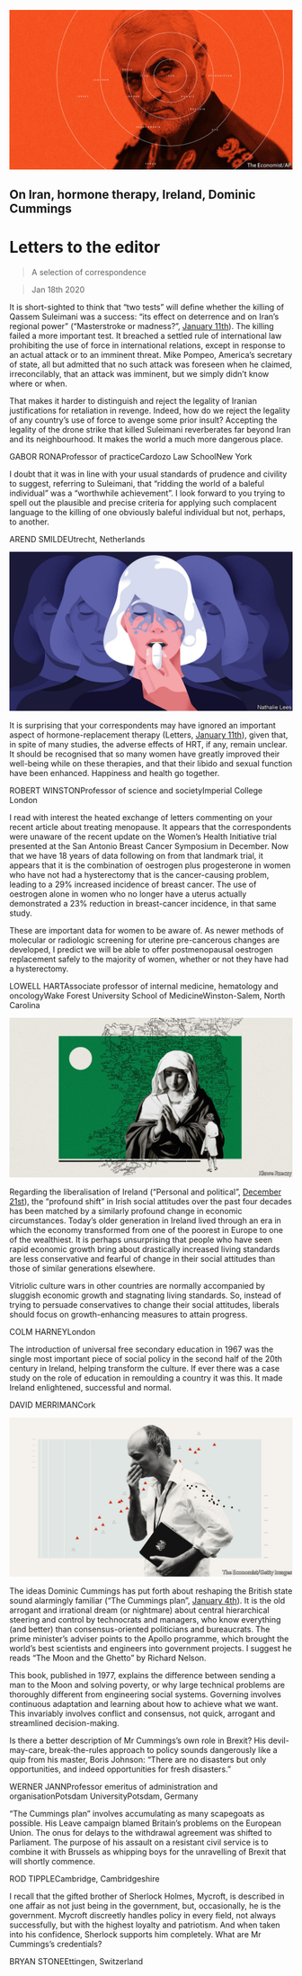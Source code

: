 ![](./images/20200111_LDD001_1.jpg)

## On Iran, hormone therapy, Ireland, Dominic Cummings

# Letters to the editor

> A selection of correspondence

> Jan 18th 2020

It is short-sighted to think that “two tests” will define whether the killing of Qassem Suleimani was a success: “its effect on deterrence and on Iran’s regional power” (“Masterstroke or madness?”, [January 11th](https://www.economist.com//leaders/2020/01/09/donald-trump-wants-to-curb-iran-has-he-gone-about-it-the-right-way)). The killing failed a more important test. It breached a settled rule of international law prohibiting the use of force in international relations, except in response to an actual attack or to an imminent threat. Mike Pompeo, America’s secretary of state, all but admitted that no such attack was foreseen when he claimed, irreconcilably, that an attack was imminent, but we simply didn’t know where or when.

That makes it harder to distinguish and reject the legality of Iranian justifications for retaliation in revenge. Indeed, how do we reject the legality of any country’s use of force to avenge some prior insult? Accepting the legality of the drone strike that killed Suleimani reverberates far beyond Iran and its neighbourhood. It makes the world a much more dangerous place.

GABOR RONAProfessor of practiceCardozo Law SchoolNew York

I doubt that it was in line with your usual standards of prudence and civility to suggest, referring to Suleimani, that “ridding the world of a baleful individual” was a “worthwhile achievement”. I look forward to you trying to spell out the plausible and precise criteria for applying such complacent language to the killing of one obviously baleful individual but not, perhaps, to another.

AREND SMILDEUtrecht, Netherlands

![](./images/20191214_IRD001.jpg)

It is surprising that your correspondents may have ignored an important aspect of hormone-replacement therapy (Letters, [January 11th](https://www.economist.com//letters/2020/01/11/letters-to-the-editor)), given that, in spite of many studies, the adverse effects of HRT, if any, remain unclear. It should be recognised that so many women have greatly improved their well-being while on these therapies, and that their libido and sexual function have been enhanced. Happiness and health go together.

ROBERT WINSTONProfessor of science and societyImperial College London

I read with interest the heated exchange of letters commenting on your recent article about treating menopause. It appears that the correspondents were unaware of the recent update on the Women’s Health Initiative trial presented at the San Antonio Breast Cancer Symposium in December. Now that we have 18 years of data following on from that landmark trial, it appears that it is the combination of oestrogen plus progesterone in women who have not had a hysterectomy that is the cancer-causing problem, leading to a 29% increased incidence of breast cancer. The use of oestrogen alone in women who no longer have a uterus actually demonstrated a 23% reduction in breast-cancer incidence, in that same study.

These are important data for women to be aware of. As newer methods of molecular or radiologic screening for uterine pre-cancerous changes are developed, I predict we will be able to offer postmenopausal oestrogen replacement safely to the majority of women, whether or not they have had a hysterectomy.

LOWELL HARTAssociate professor of internal medicine, hematology and oncologyWake Forest University School of MedicineWinston-Salem, North Carolina

![](./images/20191221_LID001.jpg)

Regarding the liberalisation of Ireland (“Personal and political”, [December 21st](https://www.economist.com//christmas-specials/2019/12/18/the-liberalisation-of-ireland)), the “profound shift” in Irish social attitudes over the past four decades has been matched by a similarly profound change in economic circumstances. Today’s older generation in Ireland lived through an era in which the economy transformed from one of the poorest in Europe to one of the wealthiest. It is perhaps unsurprising that people who have seen rapid economic growth bring about drastically increased living standards are less conservative and fearful of change in their social attitudes than those of similar generations elsewhere.

Vitriolic culture wars in other countries are normally accompanied by sluggish economic growth and stagnating living standards. So, instead of trying to persuade conservatives to change their social attitudes, liberals should focus on growth-enhancing measures to attain progress.

COLM HARNEYLondon

The introduction of universal free secondary education in 1967 was the single most important piece of social policy in the second half of the 20th century in Ireland, helping transform the culture. If ever there was a case study on the role of education in remoulding a country it was this. It made Ireland enlightened, successful and normal.

DAVID MERRIMANCork

![](./images/20200104_BRD001_0.jpg)

The ideas Dominic Cummings has put forth about reshaping the British state sound alarmingly familiar (“The Cummings plan”, [January 4th](https://www.economist.com//britain/2020/01/02/dominic-cummingss-plan-to-reshape-the-state)). It is the old arrogant and irrational dream (or nightmare) about central hierarchical steering and control by technocrats and managers, who know everything (and better) than consensus-oriented politicians and bureaucrats. The prime minister’s adviser points to the Apollo programme, which brought the world’s best scientists and engineers into government projects. I suggest he reads “The Moon and the Ghetto” by Richard Nelson.

This book, published in 1977, explains the difference between sending a man to the Moon and solving poverty, or why large technical problems are thoroughly different from engineering social systems. Governing involves continuous adaptation and learning about how to achieve what we want. This invariably involves conflict and consensus, not quick, arrogant and streamlined decision-making.

Is there a better description of Mr Cummings’s own role in Brexit? His devil-may-care, break-the-rules approach to policy sounds dangerously like a quip from his master, Boris Johnson: “There are no disasters but only opportunities, and indeed opportunities for fresh disasters.”

WERNER JANNProfessor emeritus of administration and organisationPotsdam UniversityPotsdam, Germany

“The Cummings plan” involves accumulating as many scapegoats as possible. His Leave campaign blamed Britain’s problems on the European Union. The onus for delays to the withdrawal agreement was shifted to Parliament. The purpose of his assault on a resistant civil service is to combine it with Brussels as whipping boys for the unravelling of Brexit that will shortly commence.

ROD TIPPLECambridge, Cambridgeshire

I recall that the gifted brother of Sherlock Holmes, Mycroft, is described in one affair as not just being in the government, but, occasionally, he is the government. Mycroft discreetly handles policy in every field, not always successfully, but with the highest loyalty and patriotism. And when taken into his confidence, Sherlock supports him completely. What are Mr Cummings’s credentials?

BRYAN STONEEttingen, Switzerland